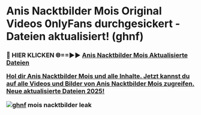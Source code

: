 # Anis Nacktbilder Mois Original Videos 0nlyFans durchgesickert - Dateien aktualisiert! (ghnf)

<h3>🔴 HIER KLICKEN 🌐==►► <a href="https://tinyurl.com/h6vf6nb8" rel="nofollow">Anis Nacktbilder Mois Aktualisierte Dateien

Hol dir Anis Nacktbilder Mois und alle Inhalte. Jetzt kannst du auf alle Videos und Bilder von Anis Nacktbilder Mois zugreifen. Neue aktualisierte Dateien 2025!

[![ghnf](https://i.imgur.com/sD4kR3V.gif)](https://tinyurl.com/h6vf6nb8)
mois nacktbilder leak